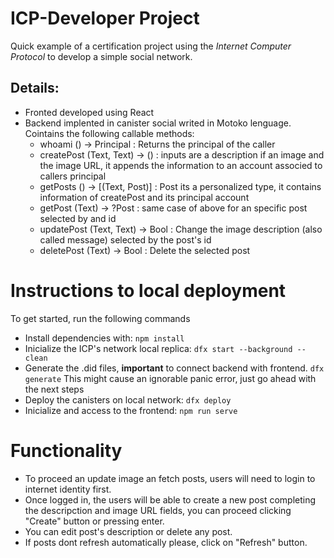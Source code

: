 # ICP-Developer Project 
Quick example of a certification project using the *Internet Computer Protocol* to develop a simple social network.

## Details:
* Fronted developed using React
* Backend implented in canister social writed in Motoko lenguage. Cointains the following callable methods:
    *  whoami () -> Principal : Returns the principal of the caller 
    *  createPost (Text, Text) -> () : inputs are a description if an image and the image URL, it appends the information to an account associed to callers principal
    *  getPosts () -> [(Text, Post)] : Post its a personalized type, it contains information of createPost and its principal account
    *  getPost (Text) -> ?Post : same case of above for an specific post selected by and id
    *  updatePost (Text, Text) -> Bool : Change the image description (also called message) selected by the post's id
    *  deletePost (Text) -> Bool : Delete the selected post
 
# Instructions to local deployment
To get started, run the following commands
* Install dependencies with: `npm install`
* Inicialize the ICP's network local replica: `dfx start --background --clean`
* Generate the .did files, **important** to connect backend with frontend. `dfx generate` This might cause an ignorable panic error, just go ahead with the next steps
* Deploy the canisters on local network: `dfx deploy`
* Inicialize and access to the frontend: `npm run serve`

# Functionality 
* To proceed an update image an fetch posts, users will need to login to internet identity first. 
* Once logged in, the users will be able to create a new post completing the descripction and image URL fields, you can proceed clicking "Create" button or pressing enter.
* You can edit post's description or delete any post.
* If posts dont refresh automatically please, click on "Refresh" button.